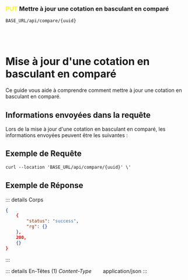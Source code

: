 ### <span style="color:yellow">PUT</span> Mettre à jour une cotation en basculant en comparé

````
BASE_URL/api/compare/{uuid}
````

<br/> <br/> 

# Mise à jour d'une cotation en basculant en comparé
Ce guide vous aide à comprendre comment mettre à jour une cotation en basculant en comparé.


## Informations envoyées dans la requête

Lors de la mise à jour d'une cotation en basculant en comparé, les informations envoyées peuvent être les suivantes :


## Exemple de Requête

```txt
curl --location 'BASE_URL/api/compare/{uuid}' \'

```


## Exemple de Réponse

::: details Corps  

```json
{
    {
        "status": "success",
        "rg": {}
    },
    200,
    {}
}
```
:::


::: details En-Têtes (1)
 *Content-Type*    &nbsp;&nbsp;&nbsp;&nbsp;&nbsp;&nbsp;     application/json
:::
